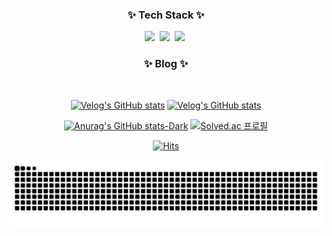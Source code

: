 <h3 align="center">✨ Tech Stack ✨</h3>
<div align="center">
  <img src="https://img.shields.io/badge/react-20232a.svg?style=for-the-badge&logo=react&logoColor=61DAFB" />&nbsp
  <img src="https://img.shields.io/badge/typescript-%23007ACC.svg?style=for-the-badge&amp;logo=typescript&amp;logoColor=white"/>&nbsp
  <img src="https://img.shields.io/badge/Next-black?style=for-the-badge&amp;logo=next.js&amp;logoColor=white"/>&nbsp

</br>

<h3 align="center">✨ Blog ✨</h3></br>


[![Velog's GitHub stats](https://velog-readme-stats.vercel.app/api?name=woogur29)](https://velog.io/@woogur29/posts)
[![Velog's GitHub stats](https://velog-readme-stats.vercel.app/api/list?name=woogur29)](https://velog.io/@woogur29/posts)


[![Anurag's GitHub stats-Dark](https://github-readme-stats.vercel.app/api?username=wo-o29&show_icons=true&theme=tokyonight#gh-dark-mode-only)](https://github.com/wo-o29/github-readme-stats#gh-dark-mode-only)
[![Solved.ac
프로필](http://mazassumnida.wtf/api/v2/generate_badge?boj=woogur29)](https://solved.ac/woogur29)



[![Hits](https://hits.seeyoufarm.com/api/count/incr/badge.svg?url=https%3A%2F%2Fgithub.com%2F%2508woogur29%2Fhit-counter&count_bg=%23375BFF&title_bg=%23000000&icon=ghostery.svg&icon_color=%23FFFFFF&title=+-&edge_flat=false)](https://hits.seeyoufarm.com)

![snake gif](https://github.com/wo-o29/wo-o29/blob/output/github-contribution-grid-snake.svg)
</div>
